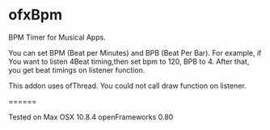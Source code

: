 ofxBpm
======

BPM Timer for Musical Apps. 

You can set BPM (Beat per Minutes)  and BPB (Beat Per Bar).
For example, if You want to listen 4Beat timing,then set bpm to 120, BPB to 4.
After that, you get beat timings on listener function.

This addon uses ofThread. 
You could not call draw function on listener.

======

Tested on 
Max OSX 10.8.4
openFrameworks 0.80
